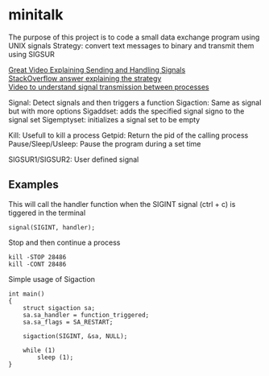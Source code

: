 # minitalk
The purpose of this project is to code a small data exchange program using UNIX signals
Strategy: convert text messages to binary and transmit them using SIGSUR

[Great Video Explaining Sending and Handling Signals](https://www.youtube.com/watch?v=83M5-NPDeWs)  
[StackOverflow answer explaining the strategy](https://stackoverflow.com/questions/39590535/user-defined-signals-sigusr1-and-sigusr2)  
[Video to understand signal transmission between processes](https://www.youtube.com/watch?v=PErrlOx3LYE)

Signal: Detect signals and then triggers a function
Sigaction: Same as signal but with more options
Sigaddset: adds the specified signal signo to the signal set
Sigemptyset: initializes a signal set to be empty

Kill: Usefull to kill a process
Getpid: Return the pid of the calling process
Pause/Sleep/Usleep: Pause the program during a set time

SIGSUR1/SIGSUR2: User defined signal

## Examples
This will call the handler function when the SIGINT signal (ctrl + c) is tiggered in the terminal
```
signal(SIGINT, handler);
```
Stop and then continue a process
```
kill -STOP 28486
kill -CONT 28486
```
Simple usage of Sigaction
```
int main()
{
	struct sigaction sa;
	sa.sa_handler = function_triggered;
	sa.sa_flags = SA_RESTART;

	sigaction(SIGINT, &sa, NULL);

	while (1)
		sleep (1);
}
```
<!--
Notes:
Display the pid of program
./program &

-->
